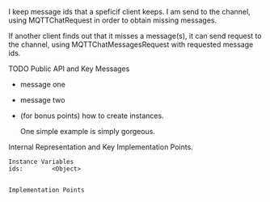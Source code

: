I keep message ids that a speficif client keeps. I am send to the channel, using MQTTChatRequest in order to obtain missing messages. 

If another client finds out that it misses a message(s), it can send request to the channel, using MQTTChatMessagesRequest with requested message ids.

TODO
Public API and Key Messages

- message one   
- message two 
- (for bonus points) how to create instances.

   One simple example is simply gorgeous.
 
Internal Representation and Key Implementation Points.

    Instance Variables
	ids:		<Object>


    Implementation Points